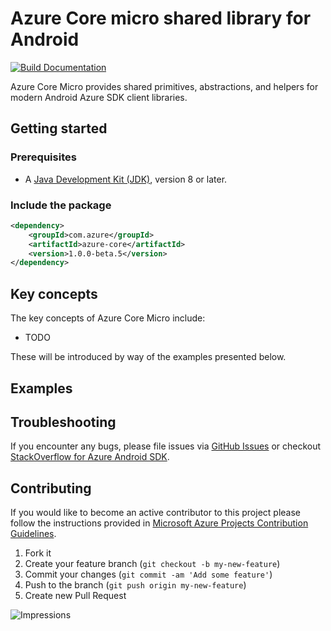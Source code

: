 # Azure Core micro shared library for Android

[![Build Documentation](https://img.shields.io/badge/documentation-published-blue.svg)](https://azure.github.io/azure-sdk-for-java)

Azure Core Micro provides shared primitives, abstractions, and helpers for modern Android Azure SDK client libraries.

## Getting started

### Prerequisites

- A [Java Development Kit (JDK)][jdk_link], version 8 or later.

### Include the package

[//]: # ({x-version-update-start;com.azure:azure-core;current})
```xml
<dependency>
    <groupId>com.azure</groupId>
    <artifactId>azure-core</artifactId>
    <version>1.0.0-beta.5</version>
</dependency>
```
[//]: # ({x-version-update-end})

## Key concepts

The key concepts of Azure Core Micro include:

- TODO

These will be introduced by way of the examples presented below.

## Examples

## Troubleshooting

If you encounter any bugs, please file issues via [GitHub Issues](https://github.com/Azure/azure-sdk-for-android/issues/new/choose)
or checkout [StackOverflow for Azure Android SDK](https://stackoverflow.com/questions/tagged/azure-android-sdk).

## Contributing

If you would like to become an active contributor to this project please follow the instructions provided in
[Microsoft Azure Projects Contribution Guidelines](https://azure.github.io/guidelines.html).

1. Fork it
2. Create your feature branch (`git checkout -b my-new-feature`)
3. Commit your changes (`git commit -am 'Add some feature'`)
4. Push to the branch (`git push origin my-new-feature`)
5. Create new Pull Request

<!-- links -->
[logging]: https://github.com/Azure/azure-sdk-for-java/wiki/Logging-with-Azure-SDK
[jdk_link]: https://docs.microsoft.com/java/azure/jdk/?view=azure-java-stable

![Impressions](https://azure-sdk-impressions.azurewebsites.net/api/impressions/azure-sdk-for-java%2Fsdk%2Fcore%2Fazure-core%2FREADME.png)
